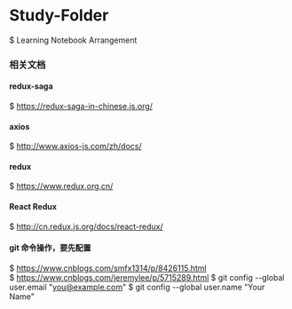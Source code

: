 # Study-Folder
$ Learning Notebook Arrangement

### 相关文档

#### redux-saga
$ https://redux-saga-in-chinese.js.org/

#### axios
$ http://www.axios-js.com/zh/docs/

#### redux
$ https://www.redux.org.cn/

#### React Redux
$ http://cn.redux.js.org/docs/react-redux/

#### git 命令操作，要先配置 
$ https://www.cnblogs.com/smfx1314/p/8426115.html <br />
$ https://www.cnblogs.com/jeremylee/p/5715289.html 
$ git config --global user.email "you@example.com"
$ git config --global user.name "Your Name"
